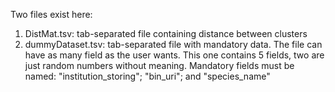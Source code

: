 Two files exist here:
1. DistMat.tsv: tab-separated file containing distance between clusters
2. dummyDataset.tsv: tab-separated file with mandatory data. The file can have as many field as the user wants. This one contains 5 fields, two are just random numbers without meaning. Mandatory fields must be named: "institution_storing"; "bin_uri"; and "species_name"
